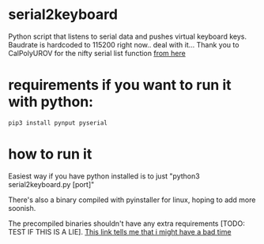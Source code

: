 # serial2keyboard
Python script that listens to serial data and pushes virtual keyboard keys. Baudrate is hardcoded to 115200 right now.. deal with it... Thank you to CalPolyUROV for the nifty serial list function [from here](https://github.com/CalPolyUROV/UROV2019/blob/master/raspi/snr/comms/serial/serial_finder.py) 

# requirements if you want to run it with python:
```
pip3 install pynput pyserial
```

# how to run it
Easiest way if you have python installed is to just "python3 serial2keyboard.py [port]"

There's also a binary compiled with pyinstaller for linux, hoping to add more soonish.

The precompiled binaries shouldn't have any extra requirements [TODO: TEST IF THIS IS A LIE].
[This link tells me that i might have a bad time](https://pynput.readthedocs.io/en/latest/limitations.html)
